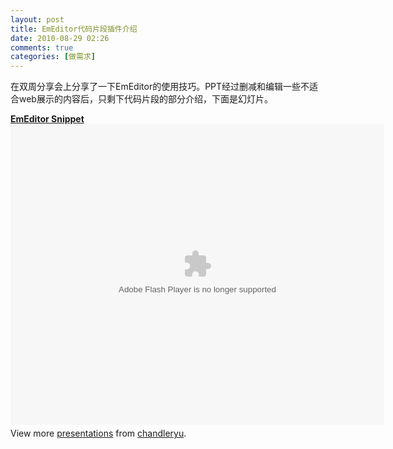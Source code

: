 ```yaml
---
layout: post
title: EmEditor代码片段插件介绍
date: 2010-08-29 02:26
comments: true
categories: [做需求]
---
```

在双周分享会上分享了一下EmEditor的使用技巧。PPT经过删减和编辑一些不适合web展示的内容后，只剩下代码片段的部分介绍，下面是幻灯片。
<div style="width: 598px;"><strong><a title="EmEditor Snippet" href="http://www.slideshare.net/chandleryu/emeditor-snippet">EmEditor Snippet</a></strong><object id="__sse5076789" classid="clsid:d27cdb6e-ae6d-11cf-96b8-444553540000" width="598px" height="481px" codebase="http://download.macromedia.com/pub/shockwave/cabs/flash/swflash.cab#version=6,0,40,0"><param name="allowFullScreen" value="true" /><param name="allowScriptAccess" value="always" /><param name="src" value="http://static.slidesharecdn.com/swf/ssplayer2.swf?doc=emeditor-100828131906-phpapp01&amp;stripped_title=emeditor-snippet" /><param name="name" value="__sse5076789" /><param name="allowfullscreen" value="true" /><embed id="__sse5076789" type="application/x-shockwave-flash" width="598px" height="481px" src="http://static.slidesharecdn.com/swf/ssplayer2.swf?doc=emeditor-100828131906-phpapp01&amp;stripped_title=emeditor-snippet" name="__sse5076789" allowscriptaccess="always" allowfullscreen="true"></embed></object>
<div id="__ss_5076789" style="width: 598px;">
<div style="padding: 5px 0 12px;">View more <a href="http://www.slideshare.net/">presentations</a> from <a href="http://www.slideshare.net/chandleryu">chandleryu</a>.
